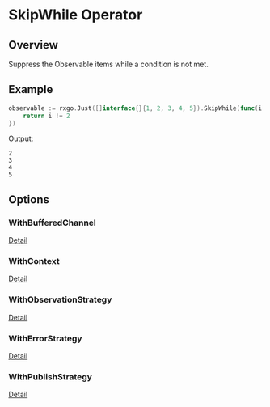 # SkipWhile Operator

## Overview

Suppress the Observable items while a condition is not met.

## Example

```go
observable := rxgo.Just([]interface{}{1, 2, 3, 4, 5}).SkipWhile(func(i interface{}) bool {
	return i != 2
})
```

Output:

```
2
3
4
5
```

## Options

### WithBufferedChannel

[Detail](options.md#withbufferedchannel)

### WithContext

[Detail](options.md#withcontext)

### WithObservationStrategy

[Detail](options.md#withobservationstrategy)

### WithErrorStrategy

[Detail](options.md#witherrorstrategy)

### WithPublishStrategy

[Detail](options.md#withpublishstrategy)